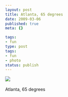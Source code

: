 ```yaml
---
layout: post
title: Atlanta, 65 degrees
date: 2009-03-06
published: true
meta: {}

tags:
- fun
type: post
tags:
- fun
- photo
status: publish
---
```

![](http://media.eick.us/2011/05/4Lbi8pbnEkqt8x831nDSjMRuo1_400.jpg)<br /><br />Atlanta, 65 degrees
